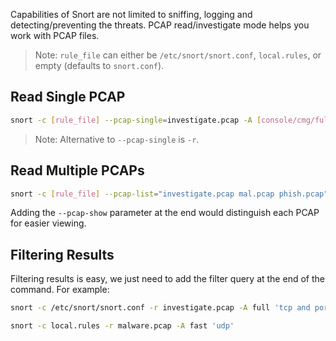 Capabilities of Snort are not limited to sniffing, logging and detecting/preventing the threats. PCAP read/investigate mode helps you work with PCAP files.
> Note: `rule_file` can either be `/etc/snort/snort.conf`, `local.rules`, or empty (defaults to `snort.conf`).
## Read Single PCAP
```bash
snort -c [rule_file] --pcap-single=investigate.pcap -A [console/cmg/full/fast/none] '[filter]'
```
> Note: Alternative to `--pcap-single` is `-r`.
## Read Multiple PCAPs
```bash
snort -c [rule_file] --pcap-list="investigate.pcap mal.pcap phish.pcap" -A [console/cmg/full/fast/none] '[filter]'
```
Adding the `--pcap-show` parameter at the end would distinguish each PCAP for easier viewing.
## Filtering Results
Filtering results is easy, we just need to add the filter query at the end of the command. For example:
```bash
snort -c /etc/snort/snort.conf -r investigate.pcap -A full 'tcp and port 80'
```
```bash
snort -c local.rules -r malware.pcap -A fast 'udp'
```